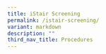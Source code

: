 ```yaml
---
title: iStair Screening
permalink: /istair-screening/
variant: markdown
description: ""
third_nav_title: Procedures
---
```

<p></p>
